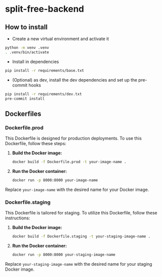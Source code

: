 # split-free-backend

## How to install

- Create a new virtual environment and activate it

```bash
python -m venv .venv
. .venv/bin/activate
```

- Install in dependencies

```bash
pip install -r requirements/base.txt
```

- (Optional) as dev, install the dev dependencies and set up the pre-commit
  hooks

```bash
pip install -r requirements/dev.txt
pre-commit install
```

## Dockerfiles

### Dockerfile.prod

This Dockerfile is designed for production deployments. To use this Dockerfile,
follow these steps:

1. **Build the Docker image:**

    ```bash
    docker build -f Dockerfile.prod -t your-image-name .
    ```

2. **Run the Docker container:**

    ```bash
    docker run -p 8000:8000 your-image-name
    ```

Replace `your-image-name` with the desired name for your Docker image.

### Dockerfile.staging

This Dockerfile is tailored for staging. To utilize this Dockerfile, follow
these instructions:

1. **Build the Docker image:**

    ```bash
    docker build -f Dockerfile.staging -t your-staging-image-name .
    ```

2. **Run the Docker container:**

    ```bash
    docker run -p 8000:8000 your-staging-image-name
    ```

Replace `your-staging-image-name` with the desired name for your staging Docker
image.
